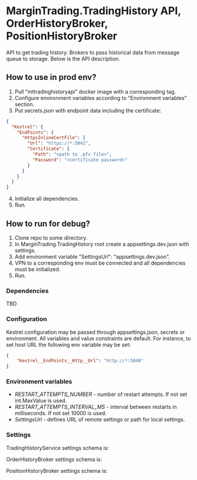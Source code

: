 # MarginTrading.TradingHistory API, OrderHistoryBroker, PositionHistoryBroker #

API to get trading history. Brokers to pass historical data from message queue to storage.
Below is the API description.

## How to use in prod env? ##

1. Pull "mttradinghistoryapi" docker image with a corresponding tag.
2. Configure environment variables according to "Environment variables" section.
3. Put secrets.json with endpoint data including the certificate:
```json
{
  "Kestrel": {
    "EndPoints": {
      "HttpsInlineCertFile": {
        "Url": "https://*:5041",
        "Certificate": {
          "Path": "<path to .pfx file>",
          "Password": "<certificate password>"
        }
      }
    }
  }
}
```
4. Initialize all dependencies.
5. Run.

## How to run for debug? ##

1. Clone repo to some directory.
2. In MarginTrading.TradingHistory root create a appsettings.dev.json with settings.
3. Add environment variable "SettingsUrl": "appsettings.dev.json".
4. VPN to a corresponding env must be connected and all dependencies must be initialized.
5. Run.

### Dependencies ###

TBD

### Configuration ###

Kestrel configuration may be passed through appsettings.json, secrets or environment.
All variables and value constraints are default. For instance, to set host URL the following env variable may be set:
```json
{
    "Kestrel__EndPoints__Http__Url": "http://*:5040"
}
```

### Environment variables ###

* *RESTART_ATTEMPTS_NUMBER* - number of restart attempts. If not set int.MaxValue is used.
* *RESTART_ATTEMPTS_INTERVAL_MS* - interval between restarts in milliseconds. If not set 10000 is used.
* *SettingsUrl* - defines URL of remote settings or path for local settings.

### Settings ###

TradingHistoryService settings schema is:
<!-- MARKDOWN-AUTO-DOCS:START (CODE:src=./service.json) -->
<!-- MARKDOWN-AUTO-DOCS:END -->

OrderHistoryBroker settings schema is:
<!-- MARKDOWN-AUTO-DOCS:START (CODE:src=./orderHistoryBroker.json) -->
<!-- MARKDOWN-AUTO-DOCS:END -->

PositionHistoryBroker settings schema is:
<!-- MARKDOWN-AUTO-DOCS:START (CODE:src=./positionHistoryBroker.json) -->
<!-- MARKDOWN-AUTO-DOCS:END -->
